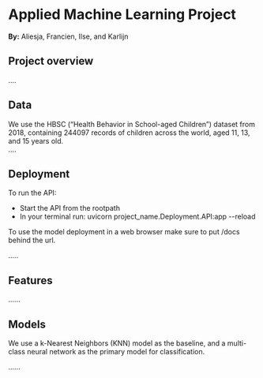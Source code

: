 
# Applied Machine Learning Project  
**By:** Aliesja, Francien, Ilse, and Karlijn

## Project overview
....

## Data
We use the HBSC (“Health Behavior in School-aged Children”) dataset from 2018, containing 244097 records of children across the world, aged 11, 13, and 15 years old.  
....

## Deployment
To run the API:
- Start the API from the rootpath
- In your terminal run: uvicorn project_name.Deployment.API:app --reload 

To use the model deployment in a web browser make sure to put /docs behind the url.

.....

## Features

......

## Models
We use a k-Nearest Neighbors (KNN) model as the baseline, and a multi-class neural network as the primary model for classification.

......